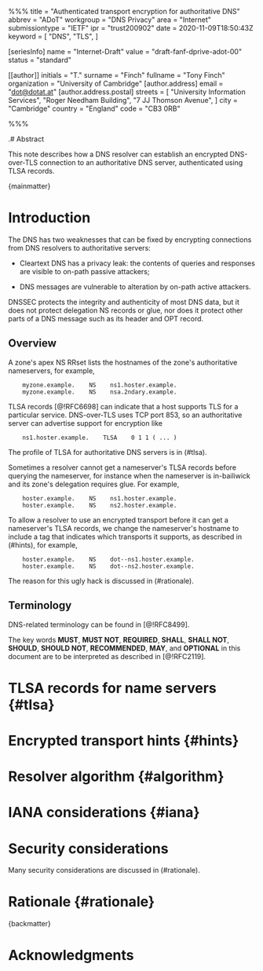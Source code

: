 %%%
title           = "Authenticated transport encryption for authoritative DNS"
abbrev          = "ADoT"
workgroup       = "DNS Privacy"
area            = "Internet"
submissiontype  = "IETF"
ipr             = "trust200902"
date            = 2020-11-09T18:50:43Z
keyword         = [
    "DNS",
    "TLS",
]

[seriesInfo]
name            = "Internet-Draft"
value           = "draft-fanf-dprive-adot-00"
status          = "standard"

[[author]]
initials        = "T."
surname         = "Finch"
fullname        = "Tony Finch"
organization    = "University of Cambridge"
 [author.address]
 email          = "dot@dotat.at"
  [author.address.postal]
  streets       = [
    "University Information Services",
    "Roger Needham Building",
    "7 JJ Thomson Avenue",
  ]
  city          = "Cambridge"
  country       = "England"
  code          = "CB3 0RB"

%%%

.# Abstract

This note describes how a DNS resolver can establish an encrypted
DNS-over-TLS connection to an authoritative DNS server, authenticated
using TLSA records.


{mainmatter}


# Introduction

The DNS has two weaknesses that can be fixed by encrypting connections
from DNS resolvers to authoritative servers:

  * Cleartext DNS has a privacy leak: the contents of queries and
    responses are visible to on-path passive attackers;

  * DNS messages are vulnerable to alteration by on-path active
    attackers.

DNSSEC protects the integrity and authenticity of most DNS data, but
it does not protect delegation NS records or glue, nor does it protect
other parts of a DNS message such as its header and OPT record.


## Overview

A zone's apex NS RRset lists the hostnames of the zone's authoritative
nameservers, for example,

        myzone.example.    NS    ns1.hoster.example.
        myzone.example.    NS    nsa.2ndary.example.

TLSA records [@!RFC6698] can indicate that a host supports TLS for a
particular service. DNS-over-TLS uses TCP port 853, so an
authoritative server can advertise support for encryption like

        ns1.hoster.example.    TLSA    0 1 1 ( ... )

The profile of TLSA for authoritative DNS servers is in (#tlsa).

Sometimes a resolver cannot get a nameserver's TLSA records before
querying the nameserver, for instance when the nameserver is
in-bailiwick and its zone's delegation requires glue. For example,

        hoster.example.    NS    ns1.hoster.example.
        hoster.example.    NS    ns2.hoster.example.

To allow a resolver to use an encrypted transport before it can get a
nameserver's TLSA records, we change the nameserver's hostname to
include a tag that indicates which transports it supports, as
described in (#hints), for example,

        hoster.example.    NS    dot--ns1.hoster.example.
        hoster.example.    NS    dot--ns2.hoster.example.

The reason for this ugly hack is discussed in (#rationale).


## Terminology

DNS-related terminology can be found in [@!RFC8499].

The key words **MUST**, **MUST NOT**, **REQUIRED**, **SHALL**,
**SHALL NOT**, **SHOULD**, **SHOULD NOT**, **RECOMMENDED**, **MAY**,
and **OPTIONAL** in this document are to be interpreted as described in
[@!RFC2119].


# TLSA records for name servers {#tlsa}


# Encrypted transport hints {#hints}


# Resolver algorithm {#algorithm}


# IANA considerations {#iana}


# Security considerations

Many security considerations are discussed in (#rationale).


# Rationale {#rationale}




{backmatter}


# Acknowledgments
